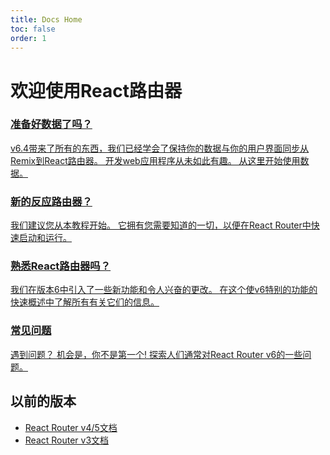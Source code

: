```yaml
---
title: Docs Home
toc: false
order: 1
---
```


# 欢迎使用React路由器

<docs-cards>
  <a href="dev/getting-started/data">
    <docs-card>
      <h3>准备好数据了吗？</h3>
      <p>v6.4带来了所有的东西，我们已经学会了保持你的数据与你的用户界面同步从Remix到React路由器。 开发web应用程序从未如此有趣。 从这里开始使用数据。</p>
    </docs-card>
  </a>
  <a href="dev/getting-started/tutorial">
    <docs-card>
      <h3>新的反应路由器？</h3>
      <p>我们建议您从本教程开始。 它拥有您需要知道的一切，以便在React Router中快速启动和运行。</p>
    </docs-card>
  </a>
  <a href="dev/getting-started/overview">
    <docs-card>
      <h3>熟悉React路由器吗？</h3>
      <p>我们在版本6中引入了一些新功能和令人兴奋的更改。 在这个使v6特别的功能的快速概述中了解所有有关它们的信息。</p>
    </docs-card>
  </a>
  <a href="dev/getting-started/faq">
    <docs-card>
      <h3>常见问题</h3>
      <p>遇到问题？ 机会是，你不是第一个! 探索人们通常对React Router v6的一些问题。</p>
    </docs-card>
  </a>
</docs-cards>

## 以前的版本

- [React Router v4/5文档](https://v5.reactrouter.com)
- [React Router v3文档](https://github.com/remix-run/react-router/tree/v3.2.6/docs)
